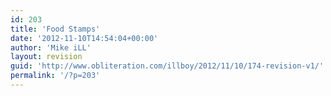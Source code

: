 ```yaml
---
id: 203
title: 'Food Stamps'
date: '2012-11-10T14:54:04+00:00'
author: 'Mike iLL'
layout: revision
guid: 'http://www.obliteration.com/illboy/2012/11/10/174-revision-v1/'
permalink: '/?p=203'
---
```


